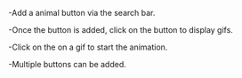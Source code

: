-Add a animal button via the search bar.

-Once the button is added, click on the button to display gifs.

-Click on the on a gif to start the animation.

-Multiple buttons can be added.